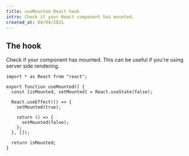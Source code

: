 ```yaml
---
title: useMounted React hook
intro: Check if your React component has mounted.
created_at: 04/04/2021
---
```


## The hook

Check if your component has mounted. This can be useful if you're using server side rendering.

```tsx
import * as React from "react";

export function useMounted() {
  const [isMounted, setMounted] = React.useState(false);

  React.useEffect(() => {
    setMounted(true);

    return () => {
      setMounted(false);
    };
  }, []);

  return isMounted;
}
```
